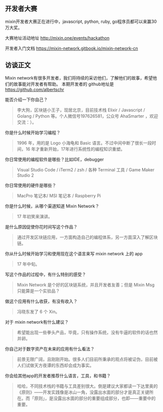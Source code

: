## 开发者大赛
mixin开发者大赛正在进行中，javascript, python, ruby, go程序员都可以来赢30万大奖。

大赛地址活动地址 http://mixin.one/events/hackathon

开发者入门文档 https://mixin-network.gitbook.io/mixin-network-cn

## 访谈正文
Mixin network有很多开发者，我们将持续的采访他们，了解他们的故事，希望他们的故事能对开发者有帮助。 本期开发者的 github地址是 https://github.com/albertschr

能否介绍一下你自己？

> 李大狗，区块链小王子，现居北京，目前技术栈 Elixir / Javascript / Golang / Python 等。个人微信号197626581，公众号 AhaSmarter ，欢迎交流：）。

你是什么时候开始学习编程？

> 1996 年，用的是 Logo 小海龟和 Basic 语言。不过中间中断了很长一段时间，16 年才重新开始，17年进行系统性的编程知识重塑。

你日常使用的编程软件是哪些？比如IDE，debugger

> Visual Studio Code / iTerm2 / zsh / 各种 Terminal 工具 / Game Maker Studio 2 

你日常使用的硬件是哪些？

> MacPro 笔记本/ MSI 笔记本 / Raspberry Pi 

你是什么时候，从哪个渠道知道 Mixin Network？

> 17 年初笑来演讲。

是什么原因促使你花时间写这个作品？

>通过开发区块链应用，一方面构造自己的编程体系，另一方面深入了解区块链。

你从什么时候开始学习和使用现在这个语言来写 mixin network 上的 app

> 17 年中旬。

写这个作品的过程中，有什么特别的感受？

> Mixin Network 是个好的区块链系统，并且开发者友善；但是 Mixin Msg 只能算是一个实验品？

做这个应用有什么收获，有没有收入？

> 冯晓东发了 6 个 Xin。

对于 mixin network有什么建议？

> 希望能出现一些拳头产品，毕竟，只有操作系统，没有牛逼的软件的话也然并卵。

你自己对于数字资产在未来的应用有什么看法？

> 前景无限广阔，且刚刚开始。很多人们目前所秉承的观点将被证伪，目前被人们试做天方夜谭的东西却会成为事实。

你会给其他app的开发者推荐什么语言，工具，和书籍？

> 哈哈，不同技术栈的书籍与工具差别很大。倒是建议大家都读一下达里奥的《原则》——开发实践像是冰山一角，没露出水面的部分才是真正关键所在。而「原则」，是没露出水面的部分的重要组成部分，也即——重要中的重要。
